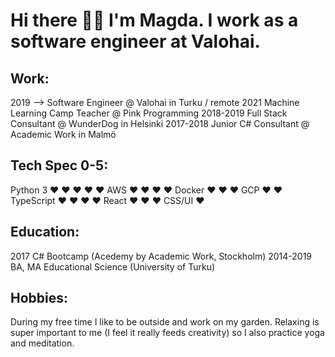 # Hi there 👋🏼 I'm Magda. I work as a software engineer at Valohai.

Work:
-----
2019 --> Software Engineer @ Valohai in Turku / remote
2021 Machine Learning Camp Teacher @ Pink Programming
2018-2019 Full Stack Consultant @ WunderDog in Helsinki
2017-2018 Junior C# Consultant @ Academic Work in Malmö

Tech Spec 0-5:
----------
Python 3   ♥ ♥ ♥ ♥ ♥
AWS        ♥ ♥ ♥ ♥
Docker     ♥ ♥ ♥
GCP        ♥ ♥ 
TypeScript ♥ ♥ ♥ ♥
React      ♥ ♥ ♥
CSS/UI     ♥

Education:
----------
2017 C# Bootcamp (Acedemy by Academic Work, Stockholm)
2014-2019 BA, MA Educational Science (University of Turku)

Hobbies:
----------
During my free time I like to be outside and work on my garden. Relaxing
is super important to me (I feel it really feeds creativity) so I also
practice yoga and meditation.

